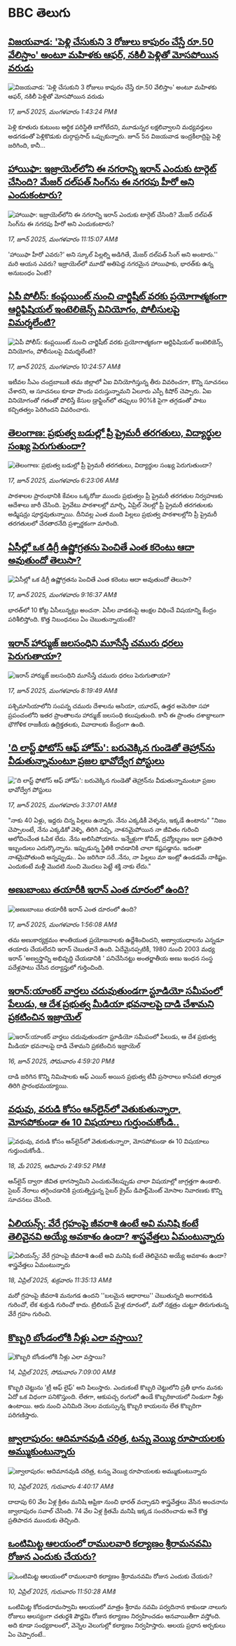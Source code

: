 # BBC తెలుగు## [విజయవాడ: 'పెళ్లి చేసుకుని 3 రోజులు కాపురం చేస్తే రూ.50 వేలిస్తాం' అంటూ మహిళకు ఆఫర్, నకిలీ పెళ్లితో మోసపోయిన వరుడు](https://www.bbc.com/telugu/articles/c98j5nrlz08o?at_campaign=githubrss)![విజయవాడ: 'పెళ్లి చేసుకుని 3 రోజులు కాపురం చేస్తే రూ.50 వేలిస్తాం' అంటూ మహిళకు ఆఫర్, నకిలీ పెళ్లితో మోసపోయిన వరుడు](https://ichef.bbci.co.uk/ace/standard/240/cpsprodpb/58ff/live/51e37190-4b81-11f0-a1a5-211407423d0f.jpg)_17, జూన్ 2025, మంగళవారం 1:43:24 PMకి_పెళ్లి కూతురు కుటుంబ ఆర్థిక పరిస్థితి బాగోలేదని, మూడున్నర లక్షలివ్వాలని మధ్యవర్తులు అడగడంతో పెళ్లికొడుకు దుర్గాప్రసాద్‌ ఒప్పుకున్నారు. జూన్‌ 5న విజయవాడ ఇంద్రకీలాద్రిపై పెళ్లి జరిగింది, కానీ...## [హాయిఫా: ఇజ్రాయెల్‌‌లోని ఈ నగరాన్ని ఇరాన్ ఎందుకు టార్గెట్‌ చేసింది? మేజర్ దల్‌పత్ సింగ్‌‌ను ఈ నగరపు హీరో అని ఎందుకంటారు? ](https://www.bbc.com/telugu/articles/cjwn33zzzexo?at_campaign=githubrss)![హాయిఫా: ఇజ్రాయెల్‌‌లోని ఈ నగరాన్ని ఇరాన్ ఎందుకు టార్గెట్‌ చేసింది? మేజర్ దల్‌పత్ సింగ్‌‌ను ఈ నగరపు హీరో అని ఎందుకంటారు? ](https://ichef.bbci.co.uk/ace/standard/240/cpsprodpb/22db/live/3f0a3d50-4abf-11f0-86d5-3b52b53af158.jpg)_17, జూన్ 2025, మంగళవారం 11:15:07 AMకి_'హాయిఫా హీరో ఎవరు?' అని స్కూల్ పిల్లల్ని అడిగితే, మేజర్ దల్‌పత్ సింగ్ అని అంటారు.'' మరి ఆయన ఎవరు? ఇజ్రాయెల్‌లో మూడో అతిపెద్ద నగరమైన హాయిఫాకు, భారత్‌కు ఉన్న అనుబంధం ఏంటి?## [ఏపీ పోలీస్: కంప్లయింట్ నుంచి చార్జిషీట్ వరకు ప్రయోగాత్మకంగా ఆర్టిఫిషియల్ ఇంటెలిజెన్స్ వినియోగం, పోలీసులపై విమర్శలేంటి? ](https://www.bbc.com/telugu/articles/cr4w00dyd27o?at_campaign=githubrss)![ఏపీ పోలీస్: కంప్లయింట్ నుంచి చార్జిషీట్ వరకు ప్రయోగాత్మకంగా ఆర్టిఫిషియల్ ఇంటెలిజెన్స్ వినియోగం, పోలీసులపై విమర్శలేంటి? ](https://ichef.bbci.co.uk/ace/standard/240/cpsprodpb/bfca/live/aece8c30-4ac5-11f0-bb85-4b8bcc71b5ef.jpg)_17, జూన్ 2025, మంగళవారం 10:24:57 AMకి_ఇటీవల సీఎం చంద్రబాబుకి తమ జిల్లాలో ఏఐ వినియోగిస్తున్న తీరు వివరించగా, కొన్ని సూచనలు చేశారని, ఆ సూచనలు కూడా పొందు పరుస్తున్నామని ఏలూరు ఎస్పీ కిషోర్‌ చెప్పారు. ఏఐ వినియోగంతో గతంతో పోలిస్తే కేసుల డ్రాఫ్టింగ్‌లో తప్పులు 90%కి పైగా తగ్గడంతో పాటు కచ్చితత్వం పెరిగిందని వివరించారు.## [తెలంగాణ: ప్రభుత్వ బడుల్లో ప్రీ ప్రైమరీ తరగతులు, విద్యార్థుల సంఖ్య పెరుగుతుందా? ](https://www.bbc.com/telugu/articles/cglz2e7ew4xo?at_campaign=githubrss)![తెలంగాణ: ప్రభుత్వ బడుల్లో ప్రీ ప్రైమరీ తరగతులు, విద్యార్థుల సంఖ్య పెరుగుతుందా? ](https://ichef.bbci.co.uk/ace/standard/240/cpsprodpb/884f/live/45b6dc00-4b3f-11f0-9125-21984b2eddef.jpg)_17, జూన్ 2025, మంగళవారం 6:23:06 AMకి_పాఠశాలల ప్రారంభానికి కేవలం ఒక్కరోజు ముందు ప్రభుత్వం ప్రీ ప్రైమరీ తరగతుల నిర్వహణకు ఆదేశాలు జారీ చేసింది. ప్రైవేటు పాఠశాలల్లో మార్చి, ఏప్రిల్ నెలల్లో ప్రీ ప్రైమరీ తరగతులకు అడ్మిషన్లు పూర్తవుతున్నాయి. దీనివల్ల ఎంత మంది పిల్లలు ప్రభుత్వ పాఠశాలల్లోని ప్రీ ప్రైమరీ తరగతులలో చేరతారనేది ప్రశ్నార్థకంగా మారింది.## [ఏసీల్లో ఒక డిగ్రీ ఉష్ణోగ్రతను పెంచితే ఎంత కరెంటు ఆదా అవుతుందో తెలుసా?](https://www.bbc.com/telugu/articles/cnvmyrmmyvzo?at_campaign=githubrss)![ఏసీల్లో ఒక డిగ్రీ ఉష్ణోగ్రతను పెంచితే ఎంత కరెంటు ఆదా అవుతుందో తెలుసా?](https://ichef.bbci.co.uk/ace/standard/240/cpsprodpb/bdd6/live/1c2709c0-4b51-11f0-8c47-237c2e4015f5.jpg)_17, జూన్ 2025, మంగళవారం 9:16:37 AMకి_భారత్‌లో 10 కోట్ల ఏసీలున్నట్లు అంచనా. ఏసీల వాడకంపై ఆంక్షల విధించే విషయాన్ని కేంద్రం పరిశీలిస్తోంది. కొత్త నిబంధనలు ఏం చెబుతున్నాయంటే?## [ఇరాన్ హార్ముజ్ జలసంధిని మూసేస్తే చమురు ధరలు పెరుగుతాయా? ](https://www.bbc.com/telugu/articles/crrql24v8zpo?at_campaign=githubrss)![ఇరాన్ హార్ముజ్ జలసంధిని మూసేస్తే చమురు ధరలు పెరుగుతాయా? ](https://ichef.bbci.co.uk/ace/standard/240/cpsprodpb/aa51/live/458d7680-4b49-11f0-8bdb-73c0815c1d31.png)_17, జూన్ 2025, మంగళవారం 8:19:49 AMకి_పశ్చిమాసియాలోని సంపన్న చమురు  దేశాలను ఆసియా, యూరప్, ఉత్తర అమెరికా సహా ప్రపంచంలోని ఇతర ప్రాంతాలను హార్ముజ్ జలసంధి కలుపుతుంది. కానీ ఈ ప్రాంతం దశాబ్దాలుగా భౌగోళిక రాజకీయ ఉద్రిక్తతలకు, వివాదాలకు కేంద్రంగా ఉంది.## ['ది లాస్ట్ ఫోటోస్ ఆఫ్ హోమ్': బరువెక్కిన గుండెతో తెహ్రాన్‌ను వీడుతున్నామంటూ ప్రజల భావోద్వేగ పోస్టులు ](https://www.bbc.com/telugu/articles/cd6gy2j675zo?at_campaign=githubrss)!['ది లాస్ట్ ఫోటోస్ ఆఫ్ హోమ్': బరువెక్కిన గుండెతో తెహ్రాన్‌ను వీడుతున్నామంటూ ప్రజల భావోద్వేగ పోస్టులు ](https://ichef.bbci.co.uk/ace/standard/240/cpsprodpb/1f98/live/06c75270-4b23-11f0-a8e9-d340d350dafd.jpg)_17, జూన్ 2025, మంగళవారం 3:37:01 AMకి_"నాకు 40 ఏళ్లు, ఇద్దరు చిన్న పిల్లలు ఉన్నారు. నేను ఎక్కడికీ వెళ్ళను, ఇక్కడే ఉంటాను" "నిజం చెప్పాలంటే, నేను ఎక్కడికో వెళ్ళి, తిరిగి వచ్చి, నాశనమైపోయిన నా జీవితం గురించి ఆలోచించేంత ఓపిక లేదు. నేను అలిసిపోయాను. ఇన్నేళ్లుగా కోవిడ్, ద్రవ్యోల్బణం ఇలా ప్రతిసారి ఇబ్బందులు ఎదుర్కొన్నాను. ఇప్పుడున్న స్థితికి రావడానికి చాలా కష్టపడ్డాను. ఇదంతా నాశమైపోతుంది అన్నప్పుడు.. ఏం జరిగినా సరే..నేను, నా పిల్లలు మా ఇంట్లో ఉండడమే నాకిష్టం. ఎందుకంటే మళ్లీ మొదటి నుంచి మొదలు పెట్టే శక్తి నాకు లేదు."## [అణుబాంబు తయారీకి ఇరాన్ ఎంత దూరంలో ఉంది? ](https://www.bbc.com/telugu/articles/ced2ddey22zo?at_campaign=githubrss)![అణుబాంబు తయారీకి ఇరాన్ ఎంత దూరంలో ఉంది? ](https://ichef.bbci.co.uk/ace/standard/240/cpsprodpb/7670/live/51849bb0-4ab0-11f0-84b6-6bf0f66205f1.jpg)_17, జూన్ 2025, మంగళవారం 1:56:08 AMకి_తమ అణుకార్యక్రమం శాంతియుత ప్రయోజనాలకు ఉద్దేశించిందని, అణ్వాయుధాలను ఎన్నడూ తయారు చేయలేదని ఇరాన్ చెబుతూనే ఉంది. ఏదేమైనప్పటికీ, 1980 నుంచి 2003 మధ్య ఇరాన్ 'అణ్వస్త్రాన్ని  అభివృద్ధి చేయడానికి '  పనిచేసినట్టు  అంతర్జాతీయ అణు ఇంధన సంస్థ పదేళ్లపాటు చేసిన దర్యాప్తులో గుర్తించింది.## [ఇరాన్:యాంకర్ వార్తలు చదువుతుండగా స్టూడియో సమీపంలో పేలుడు, ఆ దేశ ప్రభుత్వ మీడియా భవనాలపై దాడి చేశామని ప్రకటించిన ఇజ్రాయెల్   ](https://www.bbc.com/telugu/articles/ckgl59v75xeo?at_campaign=githubrss)![ఇరాన్:యాంకర్ వార్తలు చదువుతుండగా స్టూడియో సమీపంలో పేలుడు, ఆ దేశ ప్రభుత్వ మీడియా భవనాలపై దాడి చేశామని ప్రకటించిన ఇజ్రాయెల్   ](https://ichef.bbci.co.uk/ace/standard/240/cpsprodpb/3f2b/live/e127d630-4ad1-11f0-8c47-237c2e4015f5.png)_16, జూన్ 2025, సోమవారం 4:59:20 PMకి_దాడి జరిగిన కొన్ని నిమిషాలకు ఆఫ్ ఎయిర్ అయిన ప్రభుత్వ టీవీ ప్రసారాలు కాసేపటి తర్వాత తిరిగి ప్రారంభమయ్యాయి.## [వధువు, వరుడి కోసం ఆన్‌లైన్‌లో వెతుకుతున్నారా, మోసపోకుండా ఈ 10 విషయాలు గుర్తుంచుకోండి..](https://www.bbc.com/telugu/articles/c5yrny82136o?at_campaign=githubrss)![వధువు, వరుడి కోసం ఆన్‌లైన్‌లో వెతుకుతున్నారా, మోసపోకుండా ఈ 10 విషయాలు గుర్తుంచుకోండి..](https://ichef.bbci.co.uk/ace/standard/240/cpsprodpb/74cc/live/3f04f8a0-28fe-11f0-8c66-ebf25fc2cfef.jpg)_18, మే 2025, ఆదివారం 2:49:52 PMకి_ఆన్‌లైన్ ద్వారా జీవిత భాగస్వామిని ఎంచుకునేటప్పుడు చాలా విషయాల్లో జాగ్రత్తగా ఉండాలి. సైబర్ నేరాలు తగ్గించడానికి ప్రయత్నిస్తున్న సైబర్ క్రైమ్ డిపార్ట్‌మెంట్ మోసాల నివారణకు కొన్ని సూచనలు చేసింది.## [ఏలియన్స్: వేరే గ్రహంపై జీవరాశి ఉంటే అవి మనిషి కంటే తెలివైనవి అయ్యే అవకాశం ఉందా? శాస్త్రవేత్తలు ఏమంటున్నారు](https://www.bbc.com/telugu/articles/cn7xelz1r85o?at_campaign=githubrss)![ఏలియన్స్: వేరే గ్రహంపై జీవరాశి ఉంటే అవి మనిషి కంటే తెలివైనవి అయ్యే అవకాశం ఉందా? శాస్త్రవేత్తలు ఏమంటున్నారు](https://ichef.bbci.co.uk/ace/standard/240/cpsprodpb/b07b/live/a29a56f0-1b9b-11f0-a455-cf1d5f751d2f.png)_18, ఏప్రిల్ 2025, శుక్రవారం 11:35:13 AMకి_మరో గ్రహంపై జీవరాశి మనుగడ ఉందని ''బలమైన ఆధారాలు'' చెబుతున్నది అంగారకుడి గురించో, లేక శుక్రుడి గురించో కాదు. ట్రిలియన్ మైళ్ల దూరంలో, మరో నక్షత్రం చుట్టూ తిరుగుతున్న వేరే గ్రహం గురించి.## [కొబ్బరి బోండంలోకి నీళ్లు ఎలా వస్తాయి?](https://www.bbc.com/telugu/articles/czjn4mzxxy8o?at_campaign=githubrss)![కొబ్బరి బోండంలోకి నీళ్లు ఎలా వస్తాయి?](https://ichef.bbci.co.uk/ace/standard/240/cpsprodpb/46c5/live/684a55e0-18fd-11f0-8b11-7756b7b808cc.jpg)_14, ఏప్రిల్ 2025, సోమవారం 7:09:00 AMకి_కొబ్బరి చెట్టును 'ట్రీ ఆఫ్ లైఫ్' అని పిలుస్తారు. ఎందుకంటే కొబ్బరి చెట్టులోని ప్రతీ భాగం మనకు ఏదో ఒక విధంగా పనికొస్తుంది. లేతగా, ఆకుపచ్చ రంగులో ఉండే కొబ్బరికాయలో నిండుగా నీళ్లు ఉంటాయి. ఆరు నుంచి ఎనిమిది నెలల వయస్సున్న కొబ్బరి కాయలను లేత కొబ్బరిగా పరిగణిస్తారు.## [జ్వాలాపురం: ఆదిమానవుడి చరిత్ర, టన్ను వెయ్యి రూపాయలకు అమ్ముకుంటున్నారు ](https://www.bbc.com/telugu/articles/creqqnwdd5qo?at_campaign=githubrss)![జ్వాలాపురం: ఆదిమానవుడి చరిత్ర, టన్ను వెయ్యి రూపాయలకు అమ్ముకుంటున్నారు ](https://ichef.bbci.co.uk/ace/standard/240/cpsprodpb/765e/live/b472e2d0-15b4-11f0-842b-a7355694993d.jpg)_10, ఏప్రిల్ 2025, గురువారం 4:40:17 AMకి_దాదాపు 60 వేల ఏళ్ల క్రితం మనిషి ఆఫ్రికా నుంచి భారత్ వచ్చాడని శాస్త్రవేత్తలు వేసిన అంచనాను జ్వాలాపురం సవాల్ చేసింది. 74 వేల ఏళ్ల క్రితమే మనిషి ఇక్కడ సంచరించాడు అనే కొత్త ప్రతిపాదన ముందుకు తెచ్చింది.## [ఒంటిమిట్ట ఆలయంలో రాములవారి కల్యాణం శ్రీరామనవమి రోజున ఎందుకు చేయరు?](https://www.bbc.com/telugu/articles/ce822j5e465o?at_campaign=githubrss)![ఒంటిమిట్ట ఆలయంలో రాములవారి కల్యాణం శ్రీరామనవమి రోజున ఎందుకు చేయరు?](https://ichef.bbci.co.uk/ace/standard/240/cpsprodpb/fed5/live/25534d40-1601-11f0-b58a-6113af226972.jpg)_10, ఏప్రిల్ 2025, గురువారం 11:50:28 AMకి_ఒంటిమిట్ట కోదండరామస్వామి ఆలయంలో మాత్రం శ్రీరామ నవమి పర్వదినాన కాకుండా నాలుగు రోజులు ఆలస్యంగా చతుర్దశి పౌర్ణమి రోజున కల్యాణం నిర్వహించడం ఆనవాయితీగా వస్తోంది. అది కూడా సంధ్యకాలంలో, వెన్నెల వెలుగుల్లో కల్యాణం నిర్వహిస్తారు. ఆలయ ప్రధాన అర్చకులు ఏం చెప్పారంటే..